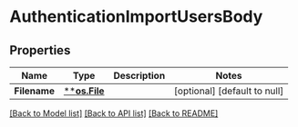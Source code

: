 # AuthenticationImportUsersBody

## Properties
Name | Type | Description | Notes
------------ | ------------- | ------------- | -------------
**Filename** | [****os.File**](*os.File.md) |  | [optional] [default to null]

[[Back to Model list]](../README.md#documentation-for-models) [[Back to API list]](../README.md#documentation-for-api-endpoints) [[Back to README]](../README.md)

